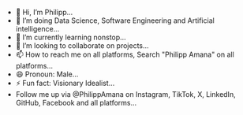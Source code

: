 - 👋 Hi, I’m Philipp...
- 👀 I’m doing Data Science, Software Engineering and Artificial intelligence...
- 🌱 I’m currently learning nonstop...
- 💞️ I’m looking to collaborate on projects...
- 📫 How to reach me on all platforms, Search "Philipp Amana" on all platforms...
- 😄 Pronoun: Male...
- ⚡ Fun fact: Visionary Idealist...
- Follow me up via @PhilippAmana on Instagram, TikTok, X, LinkedIn, GitHub, Facebook and all platforms...

<!---
Philipp Amana is a ✨ special ✨ repository because its `README.md` (this file) appears on your GitHub profile.
You can click the Preview link to take a look at your changes.
--->
